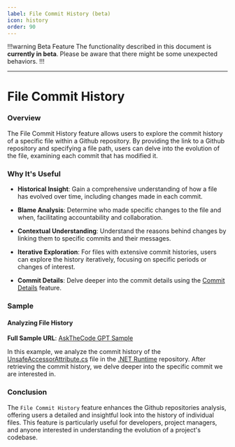 ```yaml
---
label: File Commit History (beta)
icon: history
order: 90
---
```


!!!warning Beta Feature
The functionality described in this document is **currently in beta**. Please be aware that there might be some unexpected behaviors.
!!!

---

# File Commit History

### Overview

The File Commit History feature allows users to explore the commit history of a specific file within a Github repository. By providing the link to a Github repository and specifying a file path, users can delve into the evolution of the file, examining each commit that has modified it.

### Why It's Useful

- **Historical Insight**: Gain a comprehensive understanding of how a file has evolved over time, including changes made in each commit.

- **Blame Analysis**: Determine who made specific changes to the file and when, facilitating accountability and collaboration.

- **Contextual Understanding**: Understand the reasons behind changes by linking them to specific commits and their messages.

- **Iterative Exploration**: For files with extensive commit histories, users can explore the history iteratively, focusing on specific periods or changes of interest.

- **Commit Details**: Delve deeper into the commit details using the [Commit Details](/features/commits/commit-details) feature.

### Sample

#### Analyzing File History

**Full Sample URL**: [AskTheCode GPT Sample](https://chat.openai.com/share/d8b6586b-87c1-49e0-bca9-ffae146ef9aa)

In this example, we analyze the commit history of the [UnsafeAccessorAttribute.cs](https://github.com/dotnet/runtime/blob/main/src/libraries/System.Private.CoreLib/src/System/Runtime/CompilerServices/UnsafeAccessorAttribute.cs) file in the [.NET Runtime](https://github.com/dotnet/runtime) repository. After retrieving the commit history, we delve deeper into the specific commit we are interested in.

### Conclusion

The `File Commit History` feature enhances the Github repositories analysis, offering users a detailed and insightful look into the history of individual files. This feature is particularly useful for developers, project managers, and anyone interested in understanding the evolution of a project's codebase.
